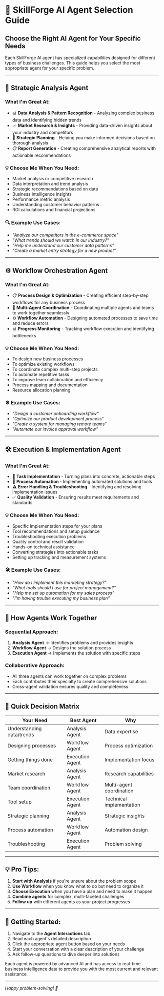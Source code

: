 # 🤖 SkillForge AI Agent Selection Guide

## Choose the Right AI Agent for Your Specific Needs

Each SkillForge AI agent has specialized capabilities designed for different types of business challenges. This guide helps you select the most appropriate agent for your specific problem.

---

## 🎯 **Strategic Analysis Agent**
### **What I'm Great At:**
- 📊 **Data Analysis & Pattern Recognition** - Analyzing complex business data and identifying hidden trends
- 📈 **Market Research & Insights** - Providing data-driven insights about your industry and competitors
- 🎯 **Strategic Planning** - Helping you make informed decisions based on thorough analysis
- 📋 **Report Generation** - Creating comprehensive analytical reports with actionable recommendations

### **💡 Choose Me When You Need:**
- Market analysis or competitive research
- Data interpretation and trend analysis
- Strategic recommendations based on data
- Business intelligence insights
- Performance metric analysis
- Understanding customer behavior patterns
- ROI calculations and financial projections

### **🔍 Example Use Cases:**
- *"Analyze our competitors in the e-commerce space"*
- *"What trends should we watch in our industry?"*
- *"Help me understand our customer data patterns"*
- *"Create a market entry strategy for a new product"*

---

## ⚙️ **Workflow Orchestration Agent**
### **What I'm Great At:**
- 📋 **Process Design & Optimization** - Creating efficient step-by-step workflows for any business process
- 🎼 **Multi-Agent Coordination** - Coordinating multiple agents and teams to work together seamlessly
- ⚙️ **Workflow Automation** - Designing automated processes to save time and reduce errors
- 📊 **Progress Monitoring** - Tracking workflow execution and identifying bottlenecks

### **💡 Choose Me When You Need:**
- To design new business processes
- To optimize existing workflows
- To coordinate complex multi-step projects
- To automate repetitive tasks
- To improve team collaboration and efficiency
- Process mapping and documentation
- Resource allocation planning

### **⚙️ Example Use Cases:**
- *"Design a customer onboarding workflow"*
- *"Optimize our product development process"*
- *"Create a system for managing remote teams"*
- *"Automate our invoice approval workflow"*

---

## 🛠️ **Execution & Implementation Agent**
### **What I'm Great At:**
- 🚀 **Task Implementation** - Turning plans into concrete, actionable steps
- 🔧 **Process Automation** - Implementing automated solutions and tools
- ⚠️ **Error Handling & Troubleshooting** - Identifying and resolving implementation issues
- ✅ **Quality Validation** - Ensuring results meet requirements and standards

### **💡 Choose Me When You Need:**
- Specific implementation steps for your plans
- Tool recommendations and setup guidance
- Troubleshooting execution problems
- Quality control and result validation
- Hands-on technical assistance
- Converting strategies into actionable tasks
- Setting up tracking and measurement systems

### **🛠️ Example Use Cases:**
- *"How do I implement this marketing strategy?"*
- *"What tools should I use for project management?"*
- *"Help me set up automation for my sales process"*
- *"I'm having trouble executing my business plan"*

---

## 🤝 **How Agents Work Together**

### **Sequential Approach:**
1. **Analysis Agent** → Identifies problems and provides insights
2. **Workflow Agent** → Designs the solution process
3. **Execution Agent** → Implements the solution with specific steps

### **Collaborative Approach:**
- All three agents can work together on complex problems
- Each contributes their specialty to create comprehensive solutions
- Cross-agent validation ensures quality and completeness

---

## 🎯 **Quick Decision Matrix**

| **Your Need** | **Best Agent** | **Why** |
|---------------|----------------|---------|
| Understanding data/trends | Analysis Agent | Data expertise |
| Designing processes | Workflow Agent | Process optimization |
| Getting things done | Execution Agent | Implementation focus |
| Market research | Analysis Agent | Research capabilities |
| Team coordination | Workflow Agent | Multi-agent coordination |
| Tool setup | Execution Agent | Technical implementation |
| Strategic planning | Analysis Agent | Strategic insights |
| Process automation | Workflow Agent | Automation design |
| Troubleshooting | Execution Agent | Problem solving |

---

## 💡 **Pro Tips:**

1. **Start with Analysis** if you're unsure about the problem scope
2. **Use Workflow** when you know what to do but need to organize it
3. **Choose Execution** when you have a plan and need to make it happen
4. **Combine agents** for complex, multi-faceted challenges
5. **Follow up** with different agents as your project progresses

---

## 🚀 **Getting Started:**

1. Navigate to the **Agent Interactions** tab
2. Read each agent's detailed description
3. Click the appropriate agent button based on your needs
4. Start your conversation with a clear description of your challenge
5. Ask follow-up questions to dive deeper into solutions

Each agent is powered by advanced AI and has access to real-time business intelligence data to provide you with the most current and relevant assistance.

---

*Happy problem-solving! 🎉*
